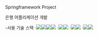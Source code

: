 Springframework Project

은행 어플리케이션 개발

-사용 기술 스택 
·<img src="https://img.shields.io/badge/java-007396?style=for-the-badge&logo=OpenJDK&logoColor=white"><img src="https://img.shields.io/badge/Spring-6DB33F?style=for-the-badge&logo=Spring&logoColor=white"><img src="https://img.shields.io/badge/JavaScript-F7DF1E?style=for-the-badge&logo=JavaScript&logoColor=black"><img src="https://img.shields.io/badge/jquery-0769AD?style=for-the-badge&logo=jquery&logoColor=white">
·<img src="https://img.shields.io/badge/MySQL-4479A1?style=for-the-badge&logo=MySQL&logoColor=white"><img src="https://img.shields.io/badge/APACHE TOMCAT-F8DC75?style=for-the-badge&logo=APACHE TOMCAT&logoColor=black">
·<img src="https://img.shields.io/badge/HTML5-E34F26?style=for-the-badge&logo=HTML5&logoColor=white"><img src="https://img.shields.io/badge/CSS-1572B6?style=for-the-badge&logo=CSS3&logoColor=white">
·<img src="https://img.shields.io/badge/Bootstrap4-7952B3?style=for-the-badge&logo=Bootstrap&logoColor=white"><img src="https://img.shields.io/badge/Font Awesome-538DD7?style=for-the-badge&logo=Font Awesome&logoColor=white">


